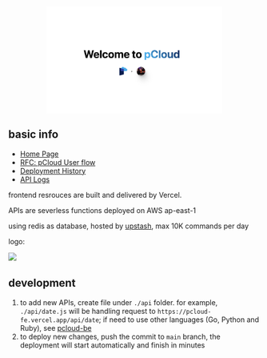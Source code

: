 <a href="https://pcloud-fe.vercel.app/"><img src="./public/welcome.png" style="display: block; margin: auto; width: 70%"></a>

## basic info

- [Home Page](https://pcloud-fe.vercel.app/)
- [RFC: pCloud User flow](https://docs.google.com/document/d/1adgqQrHebADybfvWuWP-lF5dywtSPAaNBcpyeTXAq5w/edit#)
- [Deployment History](https://vercel.com/pcloud-fe/pcloud-fe/deployments)
- [API Logs](https://vercel.com/pcloud-fe/pcloud-fe/DLjxmfREGcDWfHs2d3qs9gSpVcPJ/functions?name=api%2Fdate.go)

frontend resrouces are built and delivered by Vercel.

APIs are severless functions deployed on AWS ap-east-1

using redis as database, hosted by [upstash](https://console.upstash.com/redis/d67541bf-3904-488d-a612-6ecf5393891e), max 10K commands per day

logo:

<img src="https://i.imgur.com/eBbvYH8.png" style="width: 70px;" />

## development

1. to add new APIs, create file under `./api` folder. for example, `./api/date.js` will be handling request to `https://pcloud-fe.vercel.app/api/date`; if need to use other languages (Go, Python and Ruby), see [pcloud-be](https://github.com/wanghaoPolar/pcloud-be/tree/main)
2. to deploy new changes, push the commit to `main` branch, the deployment will start automatically and finish in minutes
